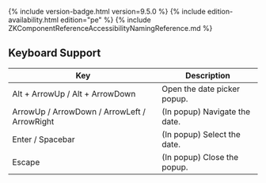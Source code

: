  {% include
version-badge.html version=9.5.0 %} <!--REQUIRED ZK EDITION: PE -->
{% include edition-availability.html edition="pe" %} {% include
ZKComponentReferenceAccessibilityNamingReference.md %}

## Keyboard Support

| Key | Description |
|---|---|
| Alt + ArrowUp / Alt + ArrowDown | Open the date picker popup. |
| ArrowUp / ArrowDown / ArrowLeft / ArrowRight | (In popup) Navigate the date. |
| Enter / Spacebar | (In popup) Select the date. |
| Escape | (In popup) Close the popup. |
